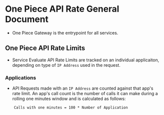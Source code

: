 # **One Piece API Rate General Document**

- One Piece Gateway is the entrypoint for all services.

## **One Piece API Rate Limits**

- Service Evaluate API Rate Limits are tracked on an individual applicaiton, depending on type of `IP Address` used in the request.

### **Applications**

- API Requests made with an `IP Address` are counted against that app's rate limit. An app's call count is the number of calls it can make during a rolling one minutes window and is calculated as follows:

```
    Calls with one minutes = 100 * Number of Application
```
